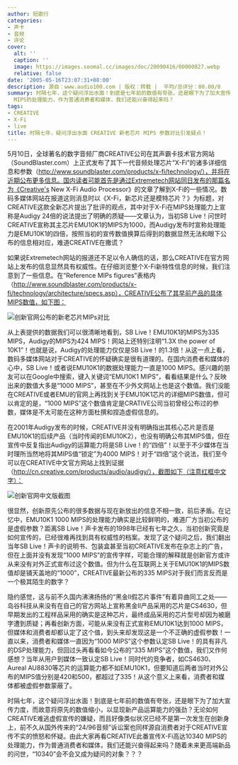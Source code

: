 ```yaml
---
author: 短歌行
categories:
- 声卡
- 音频
- 评论
cover:
  alt: ''
  caption: ''
  image: https://images.soomal.cc/images/doc/20090416/00000827.webp
  relative: false
date: '2005-05-16T23:07:31+08:00'
description: 源自：www.audio100.com | 版权：转载 |  平均/总评分：00.00/0
summary: 时隔七年，这个疑问浮出水面！到底是七年前的数值有夸张，还是眼下为了加大宣传力度，而故意将原先的数值缩小，以显现新产品运算能力的强劲？无论如何CREATIVE难逃虚假宣传的嫌疑，而且好像类似状况已经不是第一次发生在创新身上，前不久从国外传来的“24/96音频”诉讼案也同样源自消费者对于CREATIVE宣传不实的愤怒和怀疑。由此大家再看CREATIVE此番宣传X-Fi高达10340
  MIPS的处理能力，作为普通消费者和媒体，我们还能兴奋得起来吗？
tags:
- CREATIVE
- X-Fi
- live
title: 时隔七年，疑问浮出水面 CREATIVE 新老芯片 MIPS 参数对比引发疑点！
---
```


5月10日，全球著名的数字音频厂商CREATIVE公司在其声霸卡技术官方网站（SoundBlaster.com）上正式发布了其下一代音频处理芯片“X-Fi”的诸多详细信息和参数（http://www.soundblaster.com/products/x-fi/technology/），并将在近期公布更多信息。国内读者可能首先是通过Extremetech网站同日发布的那篇名为《Creative's New X-Fi Audio Processor》的文章了解到X-Fi的一些情况。数码多媒体网站在报道这则消息时以《X-Fi，新芯片还是模特芯片？》为标题，对CREATIVE这款全新芯片提出了批评的观点，其中对于X-Fi在MIPS处理能力上宣称是Audigy 24倍的说法提出了明确的质疑――文章认为，当初SB Live！问世时CREATIVE宣称其主芯片EMU10K1的MIPS为1000，而Audigy发布时宣称处理能力是EMU10K1的四倍，按照当初的宣传数值换算后得到的数据显然无法和眼下公布的信息相对应，难道CREATIVE在撒谎？

如果说Extremetech网站的报道还不足以令人确信的话，那么CREATIVE在官方网站上发布的信息显然具有权威性。在仔细浏览整个X-Fi新特性信息的时候，我们注意到了一些信息。在“Reference MIPs figures”表格内（http://www.soundblaster.com/products/x-fi/technology/architecture/specs.asp），CREATIVE公布了其早前产品的具体MIPS数值，如下图：

![创新官网公布的新老芯片MIPs对比](https://images.soomal.cc/images/doc/20090416/00000826.webp)



从上表提供的数据我们可以很清晰地看到，SB Live！EMU10K1的MIPS为335 MIPS，Audigy的MIPS为424 MIPS！网站上还特别注明“1.3X the power of 10K1”！也就是说，Audigy的处理能力仅仅是SB Live！的1.3倍！从这一点上看，数码多媒体网站对于CREATIVE的怀疑确实是很有道理的。在国内消费者和媒体的心中，SB Live！或者说EMU10K1的数据处理能力一直是1000 MIPS。感兴趣的朋友可以在Google中搜索，键入关键词“EMU10K1 MIPS”，看看结果是什么？反映出来的数值大多是“1000 MIPS”，甚至在不少外文网站上也是这个数值。我们没能在CREATIVE或者EMU的官网上再找到关于EMU10K1芯片的详细MIPS数值，但可以肯定的是，“1000 MIPS”这个数值肯定是CRATIVE公司当初曾经公布过的参数，媒体是不太可能在这种方面杜撰和捏造虚假信息的。

在2001年Audigy发布的时候，CREATIVE并没有明确指出其核心芯片是否是EMU10K1的后续产品（当时传闻的EMU10K2），也没有明确公布其MIPS值，但在宣传中反复指出Audigy的运算能力将是SB Live！的“四倍”！以至于不少媒体在当时理所当然地将其MIPS值“锁定”为4000 MIPS！对于“四倍”这个说法，我们至今可以在CREATIVE中文官方网站上找到证据（http://cn.creative.com/products/audio/audigy/），截图如下（注意红框中文字）：

![创新官网中文版截图](https://images.soomal.cc/images/doc/20090416/00000827.webp)



很显然，创新原先公布的很多数据与现在新放出的信息不相一致，前后矛盾。在记忆中，EMU10K1 1000 MIPS的处理能力确实是比较鲜明的，难道厂方当初公布的是虚假参数？距离SB Live！声卡发布的1998年已经有七年之久，当初创新究竟是如何宣传的，已经很难再找到具有权威性的档案。发现了这个疑问之后，我们翻出当年SB Live！声卡的说明书、包装盒甚至当初CREATIVE发布在杂志上的广告，但在上面并没有发现“1000 MIPS”的宣传字样，可能合理的解释就是创新官方或许从来没有对外正式宣布过这个数值。但为什么在互联网上关于EMU10K1的MIPS数值却是铺天盖地的“1000”，CREATIVE最新公布的335 MIPS对于我们而言反而是一个极其陌生的数字？

隐约感觉，这与前不久国内沸沸扬扬的“黑金II假芯片事件”有着异曲同工之处――岛谷科技从来没有在自己的官方网站上宣称黑金II产品采用的芯片是CS4630，但早期发出的工程样品采用的确实是这种芯片，最终成品采用的芯片型号却因为被磨字遭到质疑；再看创新方面，可能从来没有正式宣称EMU10K1达到1000 MIPS，但媒体和消费者却都认定了这个值，到头来却发现这是一个不正确的虚假参数！一直以来，消费者和媒体一直因为“1000 MIPS”这个参数认定SB Live！的具有非凡的DSP处理能力，但回过头再看看如今公布的“335 MIPS”这个数值，我们又作何感想？当年从用户到媒体一致认定SB Live！同时代的竞争者，如CS4630、Aureal AU8830等芯片的运算能力都不如EMU10K1，但要知道后两者当时对外公布的MIPS值分别是420和500，都超过了335！从这个意义上来看，消费者和媒体都被虚假参数蒙蔽了。

时隔七年，这个疑问浮出水面！到底是七年前的数值有夸张，还是眼下为了加大宣传力度，而故意将原先的数值缩小，以显现新产品运算能力的强劲？无论如何CREATIVE难逃虚假宣传的嫌疑，而且好像类似状况已经不是第一次发生在创新身上，前不久从国外传来的“24/96音频”诉讼案也同样源自消费者对于CREATIVE宣传不实的愤怒和怀疑。由此大家再看CREATIVE此番宣传X-Fi高达10340 MIPS的处理能力，作为普通消费者和媒体，我们还能兴奋得起来吗？随着未来更高端新品的问世，“10340”会不会又成为疑问的对象？？？